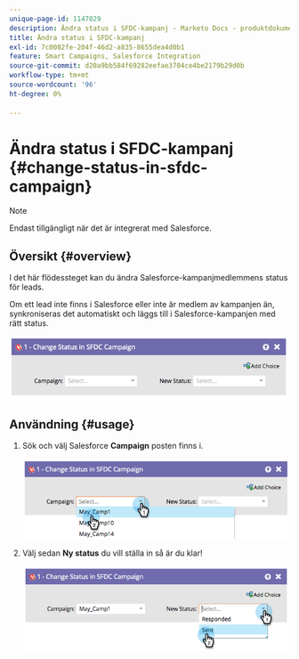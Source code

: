 ```yaml
---
unique-page-id: 1147029
description: Ändra status i SFDC-kampanj - Marketo Docs - produktdokumentation
title: Ändra status i SFDC-kampanj
exl-id: 7c0082fe-204f-46d2-a835-8655dea4d0b1
feature: Smart Campaigns, Salesforce Integration
source-git-commit: d20a9bb584f69282eefae3704ce4be2179b29d0b
workflow-type: tm+mt
source-wordcount: '96'
ht-degree: 0%

---
```


# Ändra status i SFDC-kampanj {#change-status-in-sfdc-campaign}

>[!NOTE]
>
>Endast tillgängligt när det är integrerat med Salesforce.

## Översikt {#overview}

I det här flödessteget kan du ändra Salesforce-kampanjmedlemmens status för leads.

Om ett lead inte finns i Salesforce eller inte är medlem av kampanjen än, synkroniseras det automatiskt och läggs till i Salesforce-kampanjen med rätt status.

![](assets/image2014-9-22-15-3a13-3a54.png)

## Användning {#usage}

1. Sök och välj Salesforce **Campaign** posten finns i.

   ![](assets/image2014-9-22-15-3a13-3a58.png)

1. Välj sedan **Ny status** du vill ställa in så är du klar!

   ![](assets/image2014-9-22-15-3a14-3a0.png)
